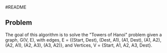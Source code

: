 #README

## Problem 
The goal of this algorithm is to solve the "Towers of Hanoi" problem given a graph, G(V, E), with edges, E = {(Start, Dest), (Dest, A1), (A1, Dest), (A1, A2), (A2, A1), (A2, A3), (A3, A2)},
and Vertices, V = {Start, A1, A2, A3, Dest}.


